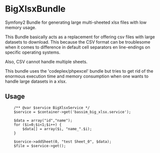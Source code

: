 BigXlsxBundle
=============

Symfony2 Bundle for generating large multi-sheeted xlsx files with low memory usage.

This Bundle basically acts as a replacement for offering csv files with large datasets to download. This because the CSV format can be troublesome when it comes to difference in default cell separators en line-endings on specific operating systems.

Also, CSV cannot handle multiple sheets.

This bundle uses the 'codeplex/phpexcel' bundle but tries to get rid of the enormous execution time and memory consumption when one wants to handle large datasets in a xlsx.


Usage
-----

		/** @var $service BigXlsxService */
		$service = $container->get('bassim_big_xlsx.service');

		$data = array("id","name");
		for ($i=0;$i<1;$i++) {
			$data[] = array($i, "name_".$i);
		}

		$service->addSheet(0, "test Sheet_0", $data);
		$file = $service->get();

  
